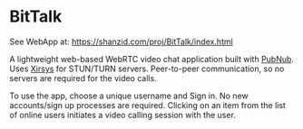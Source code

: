 # BitTalk

See WebApp at: https://shanzid.com/proj/BitTalk/index.html

A lightweight web-based WebRTC video chat application built with <a href="https://www.pubnub.com/">PubNub</a>.
Uses <a href="https://xirsys.com/">Xirsys</a> for STUN/TURN servers.
Peer-to-peer communication, so no servers are required for the video calls.

To use the app, choose a unique username and Sign in. No new accounts/sign up processes are required.
Clicking on an item from the list of online users initiates a video calling session with the user.
